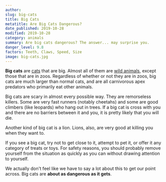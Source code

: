 ```yaml
---
author:
slug: big-cats
title: Big Cats 
metatitle: Are Big Cats Dangerous?
date_published: 2019-10-28
modified: 2019-10-28
category: animals
summary: Are big cats dangerous? The answer... may surprise you. 
danger_level: 9.8
factors: Teeth, Claws, Speed, Size 
image: big-cats.jpg
---
```


**Big cats** are [cats](/animals/cats) that are big. Almost all of them are [wild animals](/animals/wild-animals), except those that are in zoos. Regardless of whether or not they are in zoos, big cats are much larger than normal cats, and are all carnivorous apex predators who primarily eat other animals.

Big cats are scary in almost every possible way. They are remorseless killers. Some are very fast runners (notably cheetahs) and some are good climbers (like leopards) who hang out in trees. If a big cat is cross with you and there are no barriers between it and you, it is pretty likely that you will die.

Another kind of big cat is a lion. Lions, also, are very good at killing you when they want to.

If you see a big cat, try not to get close to it, attempt to pet it, or offer it any category of treats or toys. For safety reasons, you should probably remove yourself from the situation as quickly as you can without drawing attention to yourself.

We actually don't feel like we have to say a lot about this to get our point across. Big cats are **about as dangerous as it gets**.
